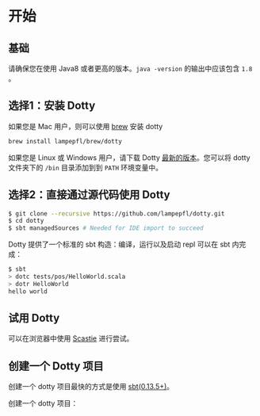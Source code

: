 # 开始

## 基础
请确保您在使用 Java8 或者更高的版本。`java -version` 的输出中应该包含 `1.8` 。


## 选择1：安装 Dotty

如果您是 Mac 用户，则可以使用 [brew](https://brew.sh/) 安装 dotty

``` sh
brew install lampepfl/brew/dotty
```

如果您是 Linux 或 Windows 用户，请下载 Dotty [最新的版本](https://github.com/lampepfl/dotty/releases)。您可以将 dotty 文件夹下的 `/bin` 目录添加到到 `PATH` 环境变量中。

## 选择2：直接通过源代码使用 Dotty

```sh
$ git clone --recursive https://github.com/lampepfl/dotty.git
$ cd dotty
$ sbt managedSources # Needed for IDE import to succeed
```

Dotty 提供了一个标准的 sbt 构造：编译，运行以及启动 repl 可以在 sbt 内完成：
```sh
$ sbt
> dotc tests/pos/HelloWorld.scala
> dotr HelloWorld
hello world
```

## 试用 Dotty

可以在浏览器中使用 [Scastie](https://scastie.scala-lang.org/?target=dotty) 进行尝试。

## 创建一个 Dotty 项目

创建一个 dotty 项目最快的方式是使用 [sbt(0.13.5+)](http://www.scala-sbt.org/)。

创建一个 dotty 项目：
```sh

```